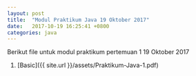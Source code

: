 ```yaml
---
layout: post
title:  "Modul Praktikum Java 19 Oktober 2017"
date:   2017-10-19 16:25:41 +0800
categories: java
---
```

Berikut file untuk modul praktikum pertemuan 1 19 Oktober 2017

1. [Basic]({{ site.url }}/assets/Praktikum-Java-1.pdf) 
